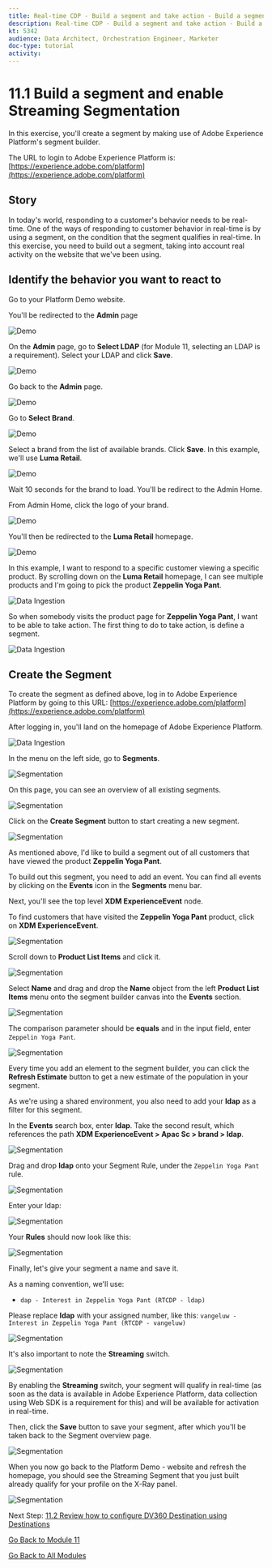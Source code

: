 ```yaml
---
title: Real-time CDP - Build a segment and take action - Build a segment and enable Streaming Segmentation
description: Real-time CDP - Build a segment and take action - Build a segment and enable Streaming Segmentation
kt: 5342
audience: Data Architect, Orchestration Engineer, Marketer
doc-type: tutorial
activity: 
---
```


# 11.1 Build a segment and enable Streaming Segmentation

In this exercise, you'll create a segment by making use of Adobe Experience Platform's segment builder.

The URL to login to Adobe Experience Platform is: [https://experience.adobe.com/platform](https://experience.adobe.com/platform)

## Story

In today's world, responding to a customer's behavior needs to be real-time. One of the ways of responding to customer behavior in real-time is by using a segment, on the condition that the segment qualifies in real-time. In this exercise, you need to build out a segment, taking into account real activity on the website that we've been using.

## Identify the behavior you want to react to

Go to your Platform Demo website.

You'll be redirected to the **Admin** page

![Demo](./images/1.png)
  
On the **Admin** page, go to **Select LDAP** (for Module 11, selecting an LDAP is a requirement). Select your LDAP and click **Save**.

![Demo](./images/ldap.png)

Go back to the **Admin** page.

![Demo](./images/1a.png)

Go to **Select Brand**.
  
![Demo](./images/2.png)
  
Select a brand from the list of available brands. Click **Save**. In this example, we'll use **Luma Retail**.
  
![Demo](./images/3.png)
  
Wait 10 seconds for the brand to load. You'll be redirect to the Admin Home.
  
From Admin Home, click the logo of your brand.

![Demo](./images/adm_home.png)

You'll then be redirected to the **Luma Retail** homepage.

![Demo](./images/lb_home.png)

In this example, I want to respond to a specific customer viewing a specific product.
By scrolling down on the **Luma Retail** homepage, I can see multiple products and I'm going to pick the product **Zeppelin Yoga Pant**.

![Data Ingestion](./images/homenadia.png)

So when somebody visits the product page for **Zeppelin Yoga Pant**, I want to be able to take action. The first thing to do to take action, is define a segment.

![Data Ingestion](./images/homenadiapp.png)

## Create the Segment

To create the segment as defined above, log in to Adobe Experience Platform by going to this URL: [https://experience.adobe.com/platform](https://experience.adobe.com/platform)

After logging in, you'll land on the homepage of Adobe Experience Platform.

![Data Ingestion](./images/home.png)

In the menu on the left side, go to **Segments**.

![Segmentation](./images/menuseg.png)

On this page, you can see an overview of all existing segments.

![Segmentation](./images/segmentation.png)

Click on the **Create Segment** button to start creating a new segment.

![Segmentation](./images/createnewsegment.png)

As mentioned above, I'd like to build a segment out of all customers that have viewed the product **Zeppelin Yoga Pant**.

To build out this segment, you need to add an event. You can find all events by clicking on the **Events** icon in the **Segments** menu bar.

Next, you'll see the top level **XDM ExperienceEvent** node.

To find customers that have visited the **Zeppelin Yoga Pant** product, click on **XDM ExperienceEvent**.

![Segmentation](./images/findee.png)

Scroll down to **Product List Items** and click it.

![Segmentation](./images/see.png)

Select **Name** and drag and drop the **Name** object from the left **Product List Items** menu onto the segment builder canvas into the **Events** section.

![Segmentation](./images/eewebpdtlname1.png)

The comparison parameter should be **equals** and in the input field, enter `Zeppelin Yoga Pant`.

![Segmentation](./images/pv.png)

Every time you add an element to the segment builder, you can click the **Refresh Estimate** button to get a new estimate of the population in your segment.

As we're using a shared environment, you also need to add your **ldap** as a filter for this segment.

In the **Events** search box, enter **ldap**. Take the second result, which references the path **XDM ExperienceEvent > Apac Sc > brand > ldap**.

![Segmentation](./images/ldap1.png)

Drag and drop **ldap** onto your Segment Rule, under the `Zeppelin Yoga Pant` rule.

![Segmentation](./images/ldap2.png)

Enter your ldap:

![Segmentation](./images/ldap3.png)

Your **Rules** should now look like this:

![Segmentation](./images/ldap4.png)

Finally, let's give your segment a name and save it.

As a naming convention, we'll use:

* `dap - Interest in Zeppelin Yoga Pant (RTCDP - ldap)`

Please replace **ldap** with your assigned number, like this:
`vangeluw - Interest in Zeppelin Yoga Pant (RTCDP - vangeluw)`

![Segmentation](./images/segmentname.png)

It's also important to note the **Streaming** switch.

![Segmentation](./images/streaming.png)

By enabling the **Streaming** switch, your segment will qualify in real-time (as soon as the data is available in Adobe Experience Platform, data collection using Web SDK is a requirement for this) and will be available for activation in real-time.

Then, click the **Save** button to save your segment, after which you'll be taken back to the Segment overview  page.

![Segmentation](./images/savedsegment.png)

When you now go back to the Platform Demo - website and refresh the homepage, you should see the Streaming Segment that you just built already qualify for your profile on the X-Ray panel.

![Segmentation](./images/xraystrseg.png)

Next Step: [11.2 Review how to configure DV360 Destination using Destinations](./ex2.md)

[Go Back to Module 11](./real-time-cdp-build-a-segment-take-action.md)

[Go Back to All Modules](../../overview.md)
